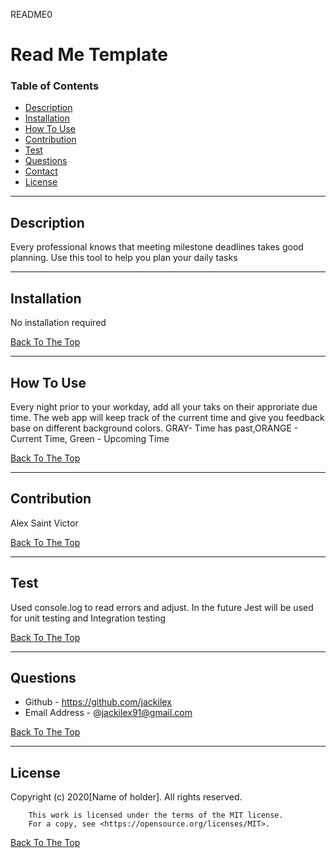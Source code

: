 README0
# Read Me Template

### Table of Contents
- [Description](#description)
- [Installation](#how-to-use)
- [How To Use](#how-to-use)
- [Contribution](#contribution)
- [Test](#test)
- [Questions](#questions)
- [Contact](#contact)
- [License](#license)

---

## Description
Every professional knows that meeting milestone deadlines takes good planning. Use this tool to help you plan your daily tasks


---
## Installation
No installation required


[Back To The Top](#read-me-template)

---

## How To Use
Every night prior to your workday, add all your taks on their approriate due time. The web app will keep track of the current time and give you feedback base on different background colors.  GRAY- Time has past,ORANGE - Current Time, Green - Upcoming Time

[Back To The Top](#read-me-template)

---
## Contribution
Alex Saint Victor

[Back To The Top](#read-me-template)

---

## Test
Used console.log to read errors and adjust. In the future Jest will be used for unit testing and Integration testing

[Back To The Top](#read-me-template)

---

## Questions
- Github - https://github.com/jackilex
- Email Address - @jackilex91@gmail.com

[Back To The Top](#read-me-template)

---

## License
Copyright (c) 2020[Name of holder]. All rights reserved.
        
        This work is licensed under the terms of the MIT license.  
        For a copy, see <https://opensource.org/licenses/MIT>.

[Back To The Top](#read-me-template)
